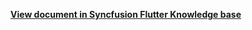 **[View document in Syncfusion Flutter Knowledge base](https://www.syncfusion.com/kb/12136/how-to-programmatically-navigate-to-the-adjacent-dates-in-the-flutter-event-calendar)**
